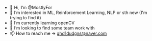 - 👋 Hi, I’m @MostlyFor
- 👀 I’m interested in ML, Reinforcement Learning, NLP or sth new (I'm trying to find it)
- 🌱 I’m currently learning openCV
- 💞️ I’m looking to find some team work with
- 📫 How to reach me -> ghd1dudgns@naver.com

<!---
MostlyFor/MostlyFor is a ✨ special ✨ repository because its `README.md` (this file) appears on your GitHub profile.
You can click the Preview link to take a look at your changes.
--->
